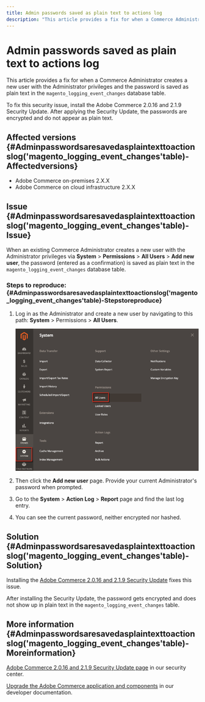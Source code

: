 ```yaml
---
title: Admin passwords saved as plain text to actions log
description: "This article provides a fix for when a Commerce Administrator creates a new user with the Administrator privileges and the password is saved as plain text in the `magento_logging_event_changes` database table."
---
```


# Admin passwords saved as plain text to actions log

This article provides a fix for when a Commerce Administrator creates a new user with the Administrator privileges and the password is saved as plain text in the `magento_logging_event_changes` database table.

To fix this security issue, install the Adobe Commerce 2.0.16 and 2.1.9 Security Update. After applying the Security Update, the passwords are encrypted and do not appear as plain text.

## Affected versions {#Adminpasswordsaresavedasplaintexttoactionslog('magento_logging_event_changes'table)-Affectedversions}

* Adobe Commerce on-premises 2.X.X
* Adobe Commerce on cloud infrastructure 2.X.X

## Issue {#Adminpasswordsaresavedasplaintexttoactionslog('magento_logging_event_changes'table)-Issue}

When an existing Commerce Administrator creates a new user with the Administrator privileges via **System** > **Permissions** > **All Users** > **Add new user**, the password (entered as a confirmation) is saved as plain text in the `magento_logging_event_changes` database table.

### Steps to reproduce: {#Adminpasswordsaresavedasplaintexttoactionslog('magento_logging_event_changes'table)-Stepstoreproduce}

1. Log in as the Administrator and create a new user by navigating to this path: **System** > Permissions > **All Users**.

    ![add_user_magento_2.4.1.png](assets/add_user_magento_2.4.1.png)

1. Then click the **Add new user** page. Provide your current Administrator's password when prompted.
1. Go to the **System** > **Action Log** > **Report** page and find the last log entry.
1. You can see the current password, neither encrypted nor hashed.

## Solution {#Adminpasswordsaresavedasplaintexttoactionslog('magento_logging_event_changes'table)-Solution}

Installing the [Adobe Commerce 2.0.16 and 2.1.9 Security Update](https://magento.com/security/patches/magento-2016-and-219-security-update) fixes this issue.

After installing the Security Update, the password gets encrypted and does not show up in plain text in the `magento_logging_event_changes` table.

## More information {#Adminpasswordsaresavedasplaintexttoactionslog('magento_logging_event_changes'table)-Moreinformation}

[Adobe Commerce 2.0.16 and 2.1.9 Security Update page](https://magento.com/security/patches/magento-2016-and-219-security-update) in our security center.

[Upgrade the Adobe Commerce application and components](http://devdocs.magento.com/guides/v2.1/comp-mgr/bk-compman-upgrade-guide.html) in our developer documentation. 

